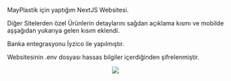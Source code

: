MayPlastik için yaptığım NextJS Websitesi.

Diğer Sitelerden özel Ürünlerin detaylarını sağdan açıklama kısmı ve mobilde aşşağıdan yukarıya gelen kısım eklendi.

Banka entegrasyonu İyzico ile yapılmıştır.

Websitesinin .env dosyası hassas bilgiler içerdiğinden şifrelenmiştir.

<p align="center">
  <img src="mayplastik.png" >
</p>
